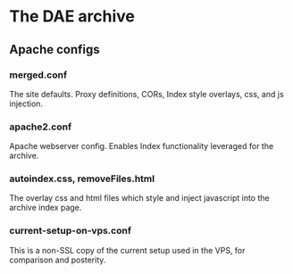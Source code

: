 # The DAE archive

## Apache configs

### merged.conf

The site defaults. Proxy definitions, CORs, Index style overlays, css, and js injection.

### apache2.conf

Apache webserver config.  Enables Index functionality leveraged for the archive.

### autoindex.css, removeFiles.html

The overlay css and html files which style and inject javascript into the archive index page.

### current-setup-on-vps.conf

This is a non-SSL copy of the current setup used in the VPS, for comparison and posterity.
